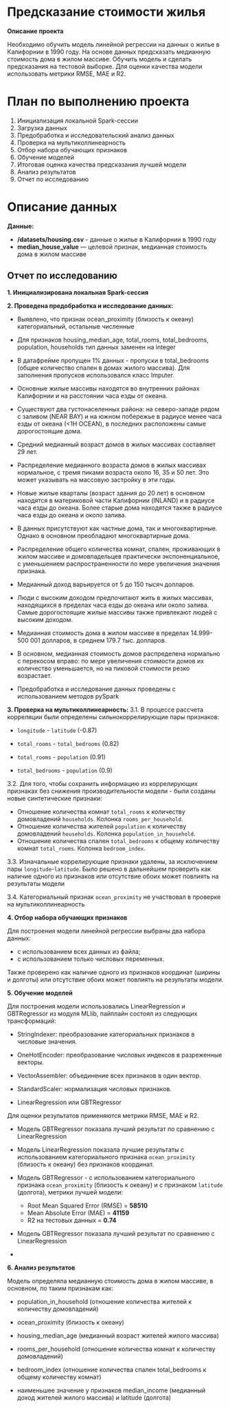 # Предсказание стоимости жилья


**Описание проекта**


Необходимо обучить модель линейной регрессии на данных о жилье в Калифорнии в 1990 году. На основе данных предсказать медианную стоимость дома в жилом массиве. Обучить модель и сделать предсказания на тестовой выборке. Для оценки качества модели использовать метрики RMSE, MAE и R2.

# План по выполнению проекта
1. Инициализация локальной Spark-сессии
2. Загрузка данных
3. Предобработка и исследовательский анализ данных
4. Проверка на мультиколлинеарность
5. Отбор набора обучающих признаков
6. Обучение моделей
7. Итоговая оценка качества предсказания лучшей модели
8. Анализ результатов
9. Отчет по исследованию

# Описание данных
**Данные:**

- **/datasets/housing.csv** - данные о жилье в Калифорнии в 1990 году
- **median_house_value** — целевой признак, медианная стоимость дома в жилом массиве

## Отчет по исследованию
**1. Инициализирована локальная Spark-сессия**

**2. Проведена предобработка и исследование данных:**


- Выявлено, что признак ocean_proximity (близость к океану) категориальный, остальные численные
- Для признаков housing_median_age, total_rooms, total_bedrooms,  population, households тип данных заменен на integer
- В датафрейме пропущен 1% данных - пропуски в total_bedrooms (общее количество спален в домах жилого массива). Для заполнения пропусков использовался класс Imputer.

- Основные жилые массивы находятся во внутренних районах Калифорнии и на расстоянии часа езды от океана.
- Существуют два густонаселенных района: на северо-западе рядом с заливом (NEAR BAY) и на южном побережье в радиусе менее часа езды от океана (<1H OCEAN), в последних расположены самые дорогостоящие дома.


- Средний медианный возраст домов в жилых массивах составляет 29 лет.
- Распределение медианного возраста домов в жилых массивах нормальное, с тремя пиками возраста около 16, 35 и 50 лет. Это может указывать на массовую застройку в эти годы.
- Новые жилые кварталы (возраст здания до 20 лет) в основном находятся в материковой части Калифорнии (INLAND) и в радиусе часа езды до океана. Более старые дома находятся также в радиусе часа езды до океана и около залива.


- В данных присутствуют как частные дома, так и многоквартирные. Однако в основном преобладают многоквартирные дома.
- Распределение общего количества комнат, спален, проживающих в жилом массиве и домовладельцев практически экспоненциальное, с уменьшением распространенности по мере увеличения значения признака.


- Медианный доход варьируется от 5 до 150 тысяч долларов.
- Люди с высоким доходом предпочитают жить в жилых массивах, находящихся в пределах часа езды до океана или около залива. Самые дорогостоящие жилые массивы также привлекают людей с высоким доходом.


- Медианная стоимость дома в жилом массиве в пределах 14.999-500 001 долларов, в среднем 179.7 тыс. долларов.
- В основном, медианная стоимость домов распределена нормально с перекосом вправо: по мере увеличения стоимости домов их количество уменьшается, но на пиковой стоимости резко возрастает. 

- Предобработка и исследование данных проведены с использованием методов pySpark

**3. Проверка на мультиколлинеарность:**
3.1. В процессе рассчета корреляции были определены сильнокоррелирующие пары признаков:
- `longitude` - `latitude` (-0.87)

- `total_rooms` - `total_bedrooms` (0.82)
- `total_rooms` - `population` (0.91)

- `total_bedrooms` - `population` (0.9)

3.2. Для того, чтобы сохранить информацию из коррелирующих признаках без снижения производительности модели - были созданы новые синтетические признаки:

- Отношение количества комнат `total_rooms` к количеству домовладений `households`. Колонка `rooms_per_household`.
- Отношение количества жителей `population` к количеству домовладений `households`. Колонка `population_in_household`.
- Отношение количества спален `total_bedrooms` к общему количеству комнат `total_rooms`. Колонка `bedroom_index`.

3.3. Изначальные коррелирующие признаки удалены, за исключением пары `longitude`-`latitude`. Было решено в дальнейшем проверить как наличие одного из признаков или отсутствие обоих может повлиять на результаты модели

3.4. Категориальный признак `ocean_proximity` не участвовал в проверке на мультиколлинеарность

**4.  Отбор набора обучающих признаков**

Для построения модели линейной регрессии выбраны два набора данных:

- с использованием всех данных из файла;
- с использованием только числовых переменных.

Также проверено как наличие одного из признаков координат (ширины и долготы) или отсутствие обоих может повлиять на результаты модели.

**5. Обучение моделей**

Для построения модели использовались LinearRegression и GBTRegressor из модуля MLlib, пайплайн состоял из следующих трансформаций:

- StringIndexer: преобразование категориальных признаков в числовые значения.

- OneHotEncoder: преобразование числовых индексов в разреженные векторы.

- VectorAssembler: объединение всех признаков в один вектор.

- StandardScaler: нормализация числовых признаков.

- LinearRegression или GBTRegressor

Для оценки результатов применяются метрики RMSE, MAE и R2.

- Модель GBTRegressor показала лучший результат по сравнению с LinearRegression

- Модель LinearRegression показала лучшие результаты с использованием категориального признака `ocean_proximity` (близость к океану) без признаков координат. 

- Модель GBTRegressor - с использованием категориального признака `ocean_proximity` (близость к океану) и с признаком `latitude` (долгота), метрики лучшей модели:
  - Root Mean Squared Error (RMSE)  = **58510**
  - Mean Absolute Error (MAE) = **41159**
  - R2 на тестовых данных = **0.74**

- Модель GBTRegressor показала лучший результат по сравнению с LinearRegression
- 
**6. Анализ результатов**

Модель определяла медианную стоимость дома в жилом массиве, в основном, по таким признакам как:
- population_in_household  (отношение количества жителей к количеству домовладений)
- ocean_proximity  (близость к океану)
- housing_median_age (медианный возраст жителей жилого массива)
- rooms_per_household  (отношение количества комнат к количеству домовладений)
- bedroom_index (отношение количества спален total_bedrooms к общему количеству комнат)

- наименьшее значение у признаков median_income (медианный доход жителей жилого массива) и latitude (долгота)
